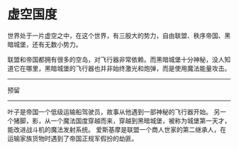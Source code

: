 虚空国度
========

世界处于一片虚空之中，在这个世界，有三股大的势力，自由联盟、秩序帝国、黑暗城堡，还有无数小势力。

联盟和帝国都拥有很多的空岛，对飞行器非常依赖。而黑暗城堡十分神秘，没人知道它在哪里，黑暗城堡的飞行器也并非始终激光和炮弹，而是使用魔法能量攻击。

----

预留
____
叶子是帝国一个低级运输船驾驶员，故事从他遇到一部神秘的飞行器开始。
另一个猪脚，影，从一个魔法国度穿越而来，穿越到黑暗城堡，被称为城堡第一天才，能改进战斗机的魔法发射系统。
爱斯基摩是联盟一个商人世家的第二继承人，在运输家族货物时遇到了帝国正规军假扮的劫匪。